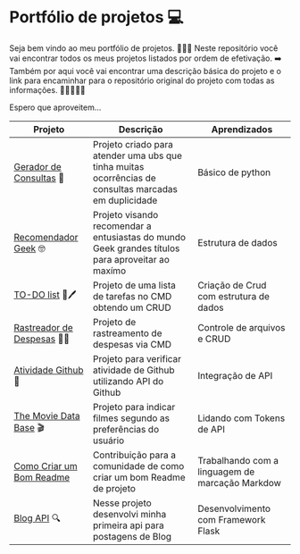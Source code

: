 # Portfólio de projetos  💻
Seja bem vindo ao meu portfólio de projetos. 🙋🏾‍♂️ 
Neste repositório você vai encontrar todos os meus projetos listados por ordem de efetivação.  ➡️
Também por aqui você vai encontrar uma descrição básica do projeto e o link para encaminhar para o repositório original do projeto com todas as informações.  🚶🏾‍♂️📝📖

Espero que aproveitem...


| Projeto                                                                                 | Descrição                                                                                             |Aprendizados|
|-----------------------------------------------------------------------------------------|-------------------------------------------------------------------------------------------------------|---------|
| [Gerador de Consultas](https://github.com/bruunovsanttos/Gerador-de-Consultas) 📝       | Projeto criado para atender uma ubs que tinha muitas ocorrências de consultas marcadas em duplicidade |Básico de python
| [Recomendador Geek](https://github.com/bruunovsanttos/Recomendador) 🤓                  | Projeto visando recomendar a entusiastas do mundo Geek grandes títulos para aproveitar ao maxímo      | Estrutura de dados |
| [TO-DO list](https://github.com/bruunovsanttos/taskCLI) 📝🖊️                           | Projeto de uma lista de tarefas no CMD obtendo um CRUD                                                |  Criação de Crud com estrutura de dados|
| [Rastreador de Despesas](https://github.com/bruunovsanttos/Rastreador_de_Despesas) 📝💸 | Projeto de rastreamento de despesas via CMD                                                           |  Controle de arquivos e CRUD|
| [Atividade Github](https://github.com/bruunovsanttos/Atividade-GitHub) 👀               | Projeto para verificar atividade de Github utilizando API do Github                                   |Integração de API|
| [The Movie Data Base](https://github.com/bruunovsanttos/TMDB_CLI) 🎬                    | Projeto para indicar filmes segundo as preferências do usuário                                        |Lidando com Tokens de API|
| [Como Criar um Bom Readme](https://github.com/bruunovsanttos/Como-Criar-um-bom-README)  | Contribuição para a comunidade de como criar um bom Readme de projeto                                 |Trabalhando com a linguagem de marcação Markdow|
| [Blog API](https://github.com/bruunovsanttos/BlogAPI)     🔍                                                                       | Nesse projeto desenvolvi minha primeira api para postagens de Blog                                    |Desenvolvimento com Framework Flask|
